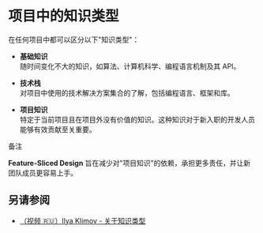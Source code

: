 # 项目中的知识类型

在任何项目中都可以区分以下"知识类型"：

* **基础知识**<br /><!-- -->随时间变化不大的知识，如算法、计算机科学、编程语言机制及其 API。

* **技术栈**<br /><!-- -->对项目中使用的技术解决方案集合的了解，包括编程语言、框架和库。

* **项目知识**<br /><!-- -->特定于当前项目且在项目外没有价值的知识。这种知识对于新入职的开发人员能够有效贡献至关重要。

备注

**Feature-Sliced Design** 旨在减少对"项目知识"的依赖，承担更多责任，并让新团队成员更容易上手。

## 另请参阅[​](#see-also "标题的直接链接")

* [（视频 🇷🇺）Ilya Klimov - 关于知识类型](https://youtu.be/4xyb_tA-uw0?t=249)
